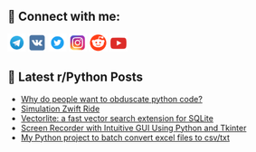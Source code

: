## 🔎 Connect with me:
[<img src="https://github.com/bullbesh/bullbesh/blob/main/images/Telegram.png" width="32" height="32" />](https://t.me/bullbesh)
[<img src="https://github.com/bullbesh/bullbesh/blob/main/images/VK.png" width="32" height="32" />](https://vk.com/bullbesh)
[<img src="https://github.com/bullbesh/bullbesh/blob/main/images/Twitter.png" width="32" height="32" />](https://twitter.com/bullbesh1)
[<img src="https://github.com/bullbesh/bullbesh/blob/main/images/Instagram.png" width="32" height="32" />](https://www.instagram.com/bullbesh)
[<img src="https://github.com/bullbesh/bullbesh/blob/main/images/Reddit.png" width="32" height="32" />](https://www.reddit.com/user/bullbesh)
[<img src="https://github.com/bullbesh/bullbesh/blob/main/images/YouTube.png" width="32" height="32" />](https://www.youtube.com/channel/UCtfjRs6uzgq5mfm8S06WTcg)

## 📕 Latest r/Python Posts
<!-- BLOG-POST-LIST:START -->
- [Why do people want to obduscate python code?](https://www.reddit.com/r/Python/comments/1e29hy8/why_do_people_want_to_obduscate_python_code/)
- [Simulation Zwift Ride](https://www.reddit.com/r/Python/comments/1e27veq/simulation_zwift_ride/)
- [Vectorlite: a fast vector search extension for SQLite](https://www.reddit.com/r/Python/comments/1e26xsm/vectorlite_a_fast_vector_search_extension_for/)
- [Screen Recorder with Intuitive GUI Using Python and Tkinter](https://www.reddit.com/r/Python/comments/1e23pdy/screen_recorder_with_intuitive_gui_using_python/)
- [My Python project to batch convert excel files to csv/txt](https://www.reddit.com/r/Python/comments/1e212c2/my_python_project_to_batch_convert_excel_files_to/)
<!-- BLOG-POST-LIST:END -->
